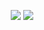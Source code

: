 <p align = "center">
  <img src = "https://github-readme-stats.vercel.app/api?username=likui888&count_private=true&show_icons=true&theme=tokyonight&line_height=40">
  <img src = "https://github-readme-stats.vercel.app/api/top-langs/?username=likui888&theme=tokyonight">
</p>

